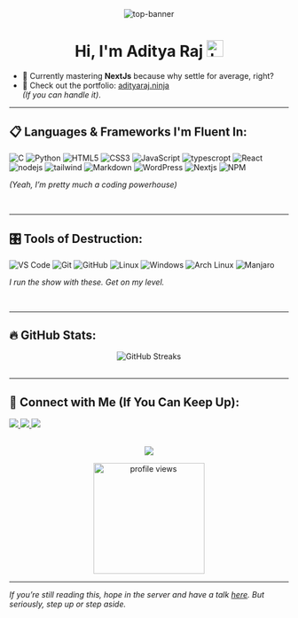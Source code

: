 <div align="center">

<img src="https://phone-connect.vercel.app/src/github-header.gif" alt="top-banner" />



# Hi, I'm Aditya Raj <img src="https://raw.githubusercontent.com/iampavangandhi/iampavangandhi/master/gifs/Hi.gif" alt="hand-wave-gif" height="30px" />

</div>

- 🌱 Currently mastering **NextJs** because why settle for average, right?
- 🚀 Check out the portfolio: [adityaraj.ninja](https://adityaraj.ninja)  
*(If you can handle it)*.

---

<p align="center">

## 📋 Languages & Frameworks I'm Fluent In:
  
  ![C](https://img.shields.io/badge/c%20-%23323330.svg?&style=for-the-badge&logo=c&logoColor=%23F7)
  ![Python](https://img.shields.io/badge/python%20-00000F.svg?&style=for-the-badge&logo=python&logoColor=%23F7)
  ![HTML5](https://img.shields.io/badge/html5-%23E34F26.svg?style=for-the-badge&logo=html5&logoColor=white)
  ![CSS3](https://img.shields.io/badge/css3-%231572B6.svg?style=for-the-badge&logo=css3&logoColor=white)
  ![JavaScript](https://img.shields.io/badge/javascript%20-%23323330.svg?&style=for-the-badge&logo=javascript&logoColor=%23F7DF1E)
  ![typescropt](https://img.shields.io/badge/TypeScript-007ACC?style=for-the-badge&logo=typescript&logoColor=white)
  ![React](https://img.shields.io/badge/react.js%20-%2357c3db.svg?&style=for-the-badge&logo=react&logoColor=white)
  ![nodejs](https://img.shields.io/badge/node.js%20-%2343853D.svg?&style=for-the-badge&logo=node.js&logoColor=white)
  ![tailwind](https://img.shields.io/badge/Tailwind_CSS-38B2AC?style=for-the-badge&logo=tailwind-css&logoColor=white)
  ![Markdown](https://img.shields.io/badge/markdown-%23000000.svg?style=for-the-badge&logo=markdown&logoColor=white)
  ![WordPress](https://img.shields.io/badge/WordPress-%23117AC9.svg?style=for-the-badge&logo=WordPress&logoColor=white)
  ![Nextjs](https://img.shields.io/badge/next.js-000000?style=for-the-badge&logo=nextdotjs&logoColor=white)
  ![NPM](https://img.shields.io/badge/npm-CB3837?style=for-the-badge&logo=npm&logoColor=white)
  
  
*(Yeah, I’m pretty much a coding powerhouse)*

<br/>

---

## 🎛️ Tools of Destruction:
  
  ![VS Code](https://img.shields.io/badge/Visual%20Studio%20Code-0078d7.svg?style=for-the-badge&logo=visual-studio-code&logoColor=white)
  ![Git](https://img.shields.io/badge/git-%23F05033.svg?style=for-the-badge&logo=git&logoColor=white)
  ![GitHub](https://img.shields.io/badge/github-%23121011.svg?style=for-the-badge&logo=github&logoColor=white)
  ![Linux](https://img.shields.io/badge/Linux-FCC624?style=for-the-badge&logo=linux&logoColor=black)
  ![Windows](https://img.shields.io/badge/Windows-0078D6?style=for-the-badge&logo=windows&logoColor=white)
  ![Arch Linux](https://img.shields.io/badge/Arch_Linux-%23000000?style=for-the-badge&logo=archlinux&logoColor=white)
  ![Manjaro](https://img.shields.io/badge/manjaro-009688?style=for-the-badge&logo=manjaro&logoColor=white)
  
*I run the show with these. Get on my level.*

<br/>

---

## 🔥 GitHub Stats:
<div align="center"> 
  <img src="https://github-readme-streak-stats.herokuapp.com?user=aditya8raj&theme=dark&hide_border=true&border_radius=15.2&date_format=j%20M%5B%20Y%5D" alt="GitHub Streaks" />
</div>

<br/>

---

## 🔗 Connect with Me (If You Can Keep Up):
  
<a href="https://www.instagram.com/aaaditya.raj" target="_blank">
  <img src="https://img.shields.io/badge/instagram-%ff5851db.svg?color=f02b9a&style=for-the-badge&logo=instagram&logoColor=white" />
</a>
<a href="https://twitter.com/nerdinbiz" target="_blank">
  <img src="https://img.shields.io/badge/X%20(Twitter)-%2300acee.svg?color=141414&style=for-the-badge&logo=x&logoColor=white" />
</a>
<a href="https://discord.gg/S4QV6BbcNA" target="_blank">
  <img src="https://img.shields.io/badge/discord-%ff5851db.svg?color=blue&style=for-the-badge&logo=discord&logoColor=white" />
</a>

<br/>
<br/>

<p align="center">
    <img src="https://phone-connect.vercel.app/src/Ramen.gif" />
</p>


<p align="center">
  <img src="https://komarev.com/ghpvc/?username=aditya8raj&label=Profile%20views&color=blueviolet&style=flat" alt="profile views" width="200" />
</p>


---

*If you’re still reading this, hope in the server and have a talk [here](https://discord.gg/S4QV6BbcNA). But seriously, step up or step aside.*
